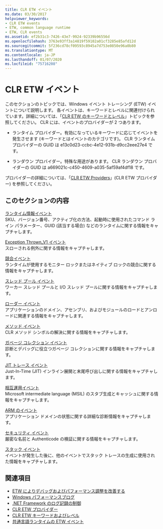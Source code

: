```yaml
---
title: CLR ETW イベント
ms.date: 03/30/2017
helpviewer_keywords:
- CLR ETW events
- ETW, common language runtime
- ETW, CLR events
ms.assetid: ef2b31c3-7426-43e7-9924-92339b96556d
ms.openlocfilehash: 3763e93ff3a14819f59102a01cf3285e85afd12d
ms.sourcegitcommit: 5f236cd78cf09593c8945a7d753e0850e96a0b80
ms.translationtype: MT
ms.contentlocale: ja-JP
ms.lasthandoff: 01/07/2020
ms.locfileid: "75716208"
---
```

# <a name="clr-etw-events"></a>CLR ETW イベント
このセクションのトピックでは、Windows イベント トレーシング (ETW) イベントについて説明します。 各イベントは、キーワードとレベルに関連付けられています。詳細については、「[CLR ETW のキーワードとレベル](clr-etw-keywords-and-levels.md)」トピックを参照してください。 CLR には、イベントのプロバイダーが 2 つあります。  
  
- ランタイム プロバイダー。有効になっているキーワードに応じてイベントを発生させます (キーワードとはイベントのカテゴリです)。 CLR ランタイム プロバイダーの GUID は e13c0d23-ccbc-4e12-931b-d9cc2eee27e4 です。  
  
- ランダウン プロバイダー。特殊な用途があります。 CLR ランダウン プロバイダーの GUID は a669021c-c450-4609-a035-5af59af4df18 です。  
  
 プロバイダーの詳細については、「[CLR ETW Providers](clr-etw-providers.md)」(CLR ETW プロバイダー) を参照してください。  
  
## <a name="in-this-section"></a>このセクションの内容  
 [ランタイム情報イベント](runtime-information-etw-events.md)  
 SKU、バージョン番号、アクティブ化の方法、起動時に使用されたコマンド ライン パラメーター、GUID (該当する場合) などのランタイムに関する情報をキャプチャします。  
  
 [Exception Thrown_V1 イベント](exception-thrown-v1-etw-event.md)  
 スローされる例外に関する情報をキャプチャします。  
  
 [競合イベント](contention-etw-events.md)  
 ランタイムが使用するモニター ロックまたはネイティブ ロックの競合に関する情報をキャプチャします。  
  
 [スレッド プール イベント](thread-pool-etw-events.md)  
 ワーカー スレッド プールと I/O スレッド プールに関する情報をキャプチャします。  
  
 [ローダー イベント](loader-etw-events.md)  
 アプリケーションのドメイン、アセンブリ、およびモジュールのロードとアンロードに関連する情報をキャプチャします。  
  
 [メソッド イベント](method-etw-events.md)  
 CLR メソッド シンボルの解決に関する情報をキャプチャします。  
  
 [ガベージ コレクション イベント](garbage-collection-etw-events.md)  
 診断とデバッグに役立つガベージ コレクションに関する情報をキャプチャします。  
  
 [JIT トレース イベント](jit-tracing-etw-events.md)  
 Just-In-Time (JIT) インライン展開と末尾呼び出しに関する情報をキャプチャします。  
  
 [相互運用イベント](interop-etw-events.md)  
 Microsoft intermediate language (MSIL) のスタブ生成とキャッシュに関する情報をキャプチャします。  
  
 [ARM のイベント](application-domain-resource-monitoring-arm-etw-events.md)  
 アプリケーション ドメインの状態に関する詳細な診断情報をキャプチャします。  
  
 [セキュリティ イベント](security-etw-events.md)  
 厳密な名前と Authenticode の検証に関する情報をキャプチャします。  
  
 [スタック イベント](stack-etw-event.md)  
 イベントが発生した後に、他のイベントでスタック トレースの生成に使用された情報をキャプチャします。  
  
## <a name="see-also"></a>関連項目

- [ETW によりデバッグおよびパフォーマンス調整を改善する](https://docs.microsoft.com/archive/msdn-magazine/2007/april/event-tracing-improve-debugging-and-performance-tuning-with-etw)
- [Windows パフォーマンスブログ](https://blogs.msdn.microsoft.com/pigscanfly/tag/xperf/)
- [.NET Framework のログ記録の制御](controlling-logging.md)
- [CLR ETW プロバイダー](clr-etw-providers.md)
- [CLR ETW キーワードおよびレベル](clr-etw-keywords-and-levels.md)
- [共通言語ランタイムの ETW イベント](etw-events-in-the-common-language-runtime.md)
